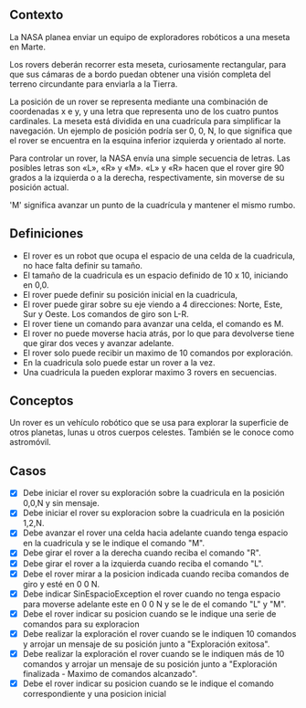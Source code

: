 ## Contexto
La NASA planea enviar un equipo de exploradores robóticos a una meseta en Marte.

Los rovers deberán recorrer esta meseta, curiosamente rectangular, para que sus cámaras de a bordo puedan obtener una visión completa del terreno circundante para enviarla a la Tierra.

La posición de un rover se representa mediante una combinación de coordenadas x e y, y una letra que representa uno de los cuatro puntos cardinales. La meseta está dividida en una cuadrícula para simplificar la navegación. Un ejemplo de posición podría ser 0, 0, N, lo que significa que el rover se encuentra en la esquina inferior izquierda y orientado al norte.

Para controlar un rover, la NASA envía una simple secuencia de letras. Las posibles letras son «L», «R» y «M». «L» y «R» hacen que el rover gire 90 grados a la izquierda o a la derecha, respectivamente, sin moverse de su posición actual.

'M' significa avanzar un punto de la cuadrícula y mantener el mismo rumbo.


## Definiciones
* El rover es un robot que ocupa el espacio de una celda de la cuadricula, no hace falta definir su tamaño.
* El tamaño de la cuadricula es un espacio definido de 10 x 10, iniciando en 0,0. 
* El rover puede definir su posición inicial en la cuadricula,
* El rover puede girar sobre su eje viendo a 4 direcciones: Norte, Este, Sur y Oeste. Los comandos de giro son L-R. 
* El rover tiene un comando para avanzar una celda, el comando es M.
* El rover no puede moverse hacia atrás, por lo que para devolverse tiene que girar dos veces y avanzar adelante.
* El rover solo puede recibir un maximo de 10 comandos por exploración. 
* En la cuadricula solo puede estar un rover a la vez. 
* Una cuadricula la pueden explorar maximo 3 rovers en secuencias.

## Conceptos
Un rover es un vehículo robótico que se usa para explorar la superficie de otros planetas, lunas u otros cuerpos celestes. También se le conoce como astromóvil. 

## Casos
- [x] Debe iniciar el rover su exploración sobre la cuadricula en la posición 0,0,N y sin mensaje.
- [x] Debe iniciar el rover su exploracion sobre la cuadricula en la posición 1,2,N.
- [x] Debe avanzar el rover una celda hacia adelante cuando tenga espacio en la cuadricula y se le indique el comando "M".
- [x] Debe girar el rover a la derecha cuando reciba el comando "R".
- [x] Debe girar el rover a la izquierda cuando reciba el comando "L".
- [x] Debe el rover mirar a la posicion indicada cuando reciba  comandos de giro y esté en 0 0 N.  
- [x] Debe indicar SinEspacioException el rover cuando no tenga espacio para moverse adelante este en 0 0 N y se le de el comando "L" y "M".
- [x] Debe el rover indicar su posicion cuando se le indique una serie de comandos para su exploracion
- [x] Debe realizar la exploración el rover cuando se le indiquen 10 comandos y arrojar un mensaje de su posición junto a "Exploración exitosa". 
- [x] Debe realizar la exploración el rover cuando se le indiquen más de 10 comandos y arrojar un mensaje de su posición junto a "Exploración finalizada - Maximo de comandos alcanzado".
- [x] Debe el rover indicar su posicion cuando se le indique el comando correspondiente y una posicion inicial